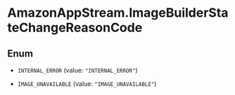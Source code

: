 # AmazonAppStream.ImageBuilderStateChangeReasonCode

## Enum


* `INTERNAL_ERROR` (value: `"INTERNAL_ERROR"`)

* `IMAGE_UNAVAILABLE` (value: `"IMAGE_UNAVAILABLE"`)


